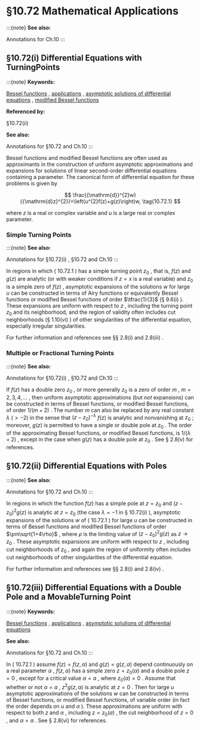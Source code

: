 # §10.72 Mathematical Applications

:::{note}
**See also:**

Annotations for Ch.10
:::


## §10.72(i) Differential Equations with TurningPoints

:::{note}
**Keywords:**

[Bessel functions](http://dlmf.nist.gov/search/search?q=Bessel%20functions) , [applications](http://dlmf.nist.gov/search/search?q=applications) , [asymptotic solutions of differential equations](http://dlmf.nist.gov/search/search?q=asymptotic%20solutions%20of%20differential%20equations) , [modified Bessel functions](http://dlmf.nist.gov/search/search?q=modified%20Bessel%20functions)

**Referenced by:**

§10.72(ii)

**See also:**

Annotations for §10.72 and Ch.10
:::

Bessel functions and modified Bessel functions are often used as approximants in the construction of uniform asymptotic approximations and expansions for solutions of linear second-order differential equations containing a parameter. The canonical form of differential equation for these problems is given by


<a id="E1"></a>
$$
\frac{{\mathrm{d}}^{2}w}{{\mathrm{d}z}^{2}}=\left(u^{2}f(z)+g(z)\right)w, \tag{10.72.1}
$$

where $z$ is a real or complex variable and $u$ is a large real or complex parameter.


### Simple Turning Points

:::{note}
**See also:**

Annotations for §10.72(i) , §10.72 and Ch.10
:::

In regions in which ( 10.72.1 ) has a simple turning point $z_{0}$ , that is, $f(z)$ and $g(z)$ are analytic (or with weaker conditions if $z=x$ is a real variable) and $z_{0}$ is a simple zero of $f(z)$ , asymptotic expansions of the solutions $w$ for large $u$ can be constructed in terms of Airy functions or equivalently Bessel functions or modified Bessel functions of order $\tfrac{1}{3}$ (§ 9.6(i) ). These expansions are uniform with respect to $z$ , including the turning point $z_{0}$ and its neighborhood, and the region of validity often includes cut neighborhoods (§ 1.10(vi) ) of other singularities of the differential equation, especially irregular singularities.

For further information and references see §§ 2.8(i) and 2.8(iii) .


### Multiple or Fractional Turning Points

:::{note}
**See also:**

Annotations for §10.72(i) , §10.72 and Ch.10
:::

If $f(z)$ has a double zero $z_{0}$ , or more generally $z_{0}$ is a zero of order $m$ , $m=2,3,4,\dotsc$ , then uniform asymptotic approximations (but *not* expansions) can be constructed in terms of Bessel functions, or modified Bessel functions, of order $1/(m+2)$ . The number $m$ can also be replaced by any real constant $\lambda$ $(>-2)$ in the sense that $(z-z_{0})^{-\lambda}$ $f(z)$ is analytic and nonvanishing at $z_{0}$ ; moreover, $g(z)$ is permitted to have a single or double pole at $z_{0}$ . The order of the approximating Bessel functions, or modified Bessel functions, is $1/(\lambda+2)$ , except in the case when $g(z)$ has a double pole at $z_{0}$ . See § 2.8(v) for references.


## §10.72(ii) Differential Equations with Poles

:::{note}
**See also:**

Annotations for §10.72 and Ch.10
:::

In regions in which the function $f(z)$ has a simple pole at $z=z_{0}$ and $(z-z_{0})^{2}g(z)$ is analytic at $z=z_{0}$ (the case $\lambda=-1$ in § 10.72(i) ), asymptotic expansions of the solutions $w$ of ( 10.72.1 ) for large $u$ can be constructed in terms of Bessel functions and modified Bessel functions of order $\pm\sqrt{1+4\rho}$ , where $\rho$ is the limiting value of $(z-z_{0})^{2}g(z)$ as $z\to z_{0}$ . These asymptotic expansions are uniform with respect to $z$ , including cut neighborhoods of $z_{0}$ , and again the region of uniformity often includes cut neighborhoods of other singularities of the differential equation.

For further information and references see §§ 2.8(i) and 2.8(iv) .


## §10.72(iii) Differential Equations with a Double Pole and a MovableTurning Point

:::{note}
**Keywords:**

[Bessel functions](http://dlmf.nist.gov/search/search?q=Bessel%20functions) , [applications](http://dlmf.nist.gov/search/search?q=applications) , [asymptotic solutions of differential equations](http://dlmf.nist.gov/search/search?q=asymptotic%20solutions%20of%20differential%20equations)

**See also:**

Annotations for §10.72 and Ch.10
:::

In ( 10.72.1 ) assume $f(z)=f(z,\alpha)$ and $g(z)=g(z,\alpha)$ depend continuously on a real parameter $\alpha$ , $f(z,\alpha)$ has a simple zero $z=z_{0}(\alpha)$ and a double pole $z=0$ , except for a critical value $\alpha=a$ , where $z_{0}(a)=0$ . Assume that whether or not $\alpha=a$ , $z^{2}g(z,\alpha)$ is analytic at $z=0$ . Then for large $u$ asymptotic approximations of the solutions $w$ can be constructed in terms of Bessel functions, or modified Bessel functions, of variable order (in fact the order depends on $u$ and $\alpha$ ). These approximations are uniform with respect to both $z$ and $\alpha$ , including $z=z_{0}(a)$ , the cut neighborhood of $z=0$ , and $\alpha=a$ . See § 2.8(vi) for references.
